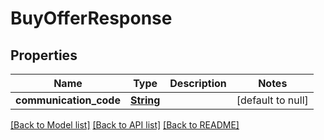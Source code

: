 # BuyOfferResponse
## Properties

Name | Type | Description | Notes
------------ | ------------- | ------------- | -------------
**communication\_code** | [**String**](string.md) |  | [default to null]

[[Back to Model list]](../README.md#documentation-for-models) [[Back to API list]](../README.md#documentation-for-api-endpoints) [[Back to README]](../README.md)

